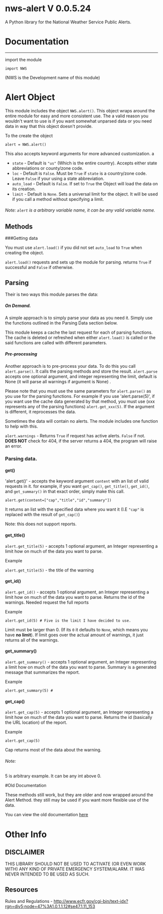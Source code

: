 # nws-alert V 0.0.5.24

A Python library for the National Weather Service Public Alerts. 




# Documentation
---

import the module

    import NWS

(NWS is the Development name of this module)   



# Alert Object

This module includes the object `NWS.alert()`. This object wraps around the entire module for easy and more consistent use. The a valid reason you wouldn't want to use is if you want somewhat unparsed data or you need data in way that this object doesn't provide.

To the create the object

    alert = NWS.alert()

This also accepts keyword arguments for more advanced customization. 
a
* `state` - Default is `"us"` (Which is the entire country). Accepts either state abbreviations or county/zone code.
* `loc` - Default is `False`. Must be `True` if `state` is a country/zone code. Leave `False` if your using a state abbreviation.
* `auto_load` - Default is `False`. If set to `True` the Object will load the data on its creation.
* `limit` - Default is `None`. Sets a universal limit for the object. It will be used if you call a method without specifying a limit.


###### Note: `alert` is a arbitrary variable name, it can be any valid variable name.

## Methods

###Getting data

You must use `alert.load()` if you did not set `auto_load` to `True` when creating the object.

`alert.load()` requests and sets up the module for parsing. returns `True` if successful and `False` if otherwise.



## Parsing 

Their is two ways this module parses the data:

##### On Demand.

A simple approach is to simply parse your data as you need it. Simply use the functions outlined in the Parsing Data section below.

This module keeps a cache the last request for each of parsing functions. The cache is deleted or refreshed when either `alert.load()` is called or the said functions are called with different parameters.

##### Pre-processing

Another approach is to pre-process your data. To do this you call `alert.parse()`. It calls the parsing methods and store the result. `alert.parse` accepts one optional argument, and integer representing the limit, default is None (it will parse all warnings if argument is None) .

Please note that you must use the same parameters for `alert.parse()` as you use for the parsing functions. For example if you use 'alert.parse(5)', if you want use the cache data generated by that method, you must use (xxx represents any of the parsing functions) `alert.get_xxx(5)`. If the argument is different, it reprocesses the data.




Sometimes the data will contain no alerts. The module includes one function to help with this.

`alert.warnings` - Returns `True` if request has active alerts. ``False`` if not. **DOES NOT** check for 404, if the server returns a 404, the program will raise an error.




### Parsing data.




#### get()

'alert.get()' - accepts the keyword argument `content` with an list of valid requests in it. for example, if you want `get_cap()`, `get_title()`, `get_id()`, and `get_summary()` in that exact order, simply make this call.

    alert.get(content=["cap","title","id","summary"])

It returns an list with the specified data where you want it (I.E `"cap"` is replaced with the result of `get_cap()`)

Note: this does not support reports.

#### get_title()

`alert.get_title(5)` - accepts 1 optional argument, an Integer representing a limit how on much of the data you want to parse. 

Example 

`alert.get_title(5)` -  the title of the warning



#### get_id()

`alert.get_id()` - accepts 1 optional argument, an Integer representing a limit how on much of the data you want to parse. Returns the id of the warnings. Needed request the full reports

Example 

    alert.get_id(5) # Five is the limit I have decided to use.

Limit must be larger than 0. (If its `0` it defaults to `None`, which means you have **no limit**). If limit goes over the actual amount of warnings, it just returns all of the warnings.


#### get_summary()

`alert.get_summary()` - accepts 1 optional argument, an Integer representing a limit how on much of the data you want to parse. Summary is a generated message that summarizes the report.

Example 

    alert.get_summary(5) #



#### get_cap()

`alert.get_cap(5)` - accepts 1 optional argument, an Integer representing a limit how on much of the data you want to parse. Returns the id (basically the URL location) of the report.

Example 

    alert.get_cap(5) 

Cap returns most of the data about the warning. 

###### Note:

5 is arbitrary example. It can be any int above 0.



#Old Documentation

These methods still work, but they are older and now wrapped around the Alert Method. they still may be used if you want more flexible use of the data.

You can view the old documentation [here](https://github.com/Dolphman/nws-alert/blob/master/OldDoc.md)



# Other Info

## DISCLAIMER

THIS LIBRARY SHOULD NOT BE USED TO ACTIVATE (OR EVEN WORK WITH) ANY KIND OF PRIVATE EMERGENCY SYSTEM/ALARM. IT WAS NEVER INTENDED TO BE USED AS SUCH. 

## Resources

Rules and Regulations - http://www.ecfr.gov/cgi-bin/text-idx?rgn=div5;node=47%3A1.0.1.1.12#se47.1.11_153
